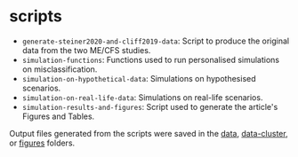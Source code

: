 # scripts

* `generate-steiner2020-and-cliff2019-data`: Script to produce the original data from the two ME/CFS studies.
* `simulation-functions`: Functions used to run personalised simulations on misclassification.
* `simulation-on-hypothetical-data`: Simulations on hypothesised scenarios.
* `simulation-on-real-life-data`: Simulations on real-life scenarios.
* `simulation-results-and-figures`: Script used to generate the article's Figures and Tables.

Output files generated from the scripts were saved in the [data]([misclassification-simulations/data](https://github.com/jtmalato/misclassification-simulations/tree/main/data)), [data-cluster]([misclassification-simulations/data-cluster/no-correction](https://github.com/jtmalato/misclassification-simulations/tree/main/data-cluster/no-correction)), or [figures]([misclassification-simulations/figures](https://github.com/jtmalato/misclassification-simulations/tree/main/figures)) folders.

